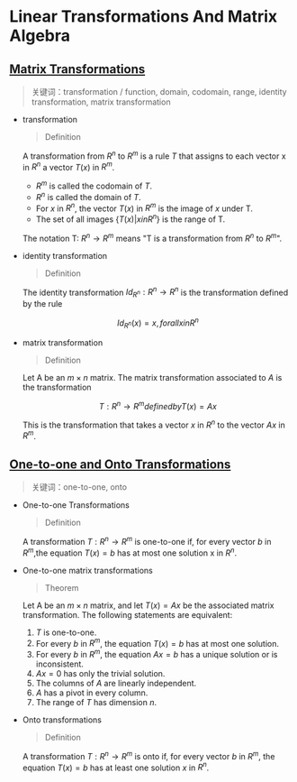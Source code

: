 # Linear Transformations And Matrix Algebra

## [Matrix Transformations](http://textbooks.math.gatech.edu/ila/matrix-transformations.html)

> 关键词：transformation / function, domain, codomain, range, identity transformation, matrix transformation

- transformation

  > Definition

  A transformation from $R^{n}$ to $R^{m}$ is a rule $T$ that assigns to each vector x in $R^{n}$ a vector $T(x)$ in $R^{m}$.

  - $R^{m}$ is called the codomain of $T$.
  - $R^{n}$ is called the domain of $T$.
  - For $x$ in $R^{n}$, the vector $T(x)$ in $R^{m}$ is the image of $x$ under T.
  - The set of all images $\{T(x)|x in R^{n}\}$ is the range of T.

  The notation T: $R^{n} \to R^{m}$ means "T is a transformation from $R^{n}$ to $R^{m}$".

- identity transformation

  > Definition

  The identity transformation $Id_{R^{n}}: R^{n} \to R^{n}$ is the transformation defined by the rule

  $$
  Id_{R^{n}}(x) = x , for all x in R^{n}
  $$

- matrix transformation

  > Definition

  Let A be an $m \times n$ matrix. The matrix transformation associated to $A$ is the transformation

  $$
  T: R^{n} \to R^{m} defined by T(x) = Ax
  $$

  This is the transformation that takes a vector $x$ in $R^{n}$ to the vector $Ax$ in $R^{m}$.

## [One-to-one and Onto Transformations](http://textbooks.math.gatech.edu/ila/one-to-one-onto.html)

> 关键词：one-to-one, onto

- One-to-one Transformations

  > Definition

  A transformation $T:R^{n} \to R^{m}$ is one-to-one if, for every vector $b$ in $R^{m}$,the equation $T(x) = b$ has at most one solution x in $R^{n}$.

- One-to-one matrix transformations

  > Theorem

  Let A be an $m \times n$ matrix, and let $T(x)=Ax$ be the associated matrix transformation. The following statements are equivalent:

  1. $T$ is one-to-one.
  2. For every $b$ in $R^{m}$, the equation $T(x) = b$ has at most one solution.
  3. For every $b$ in $R^{m}$, the equation $Ax = b$ has a unique solution or is inconsistent.
  4. $Ax = 0$ has only the trivial solution.
  5. The columns of $A$ are linearly independent.
  6. $A$ has a pivot in every column.
  7. The range of $T$ has dimension $n$.

- Onto transformations

  > Definition

  A transformation $T: R^{n} \to R^{m}$ is onto if, for every vector $b$ in $R^{m}$, the equation $T(x)=b$ has at least one solution $x$ in $R^{n}$.

